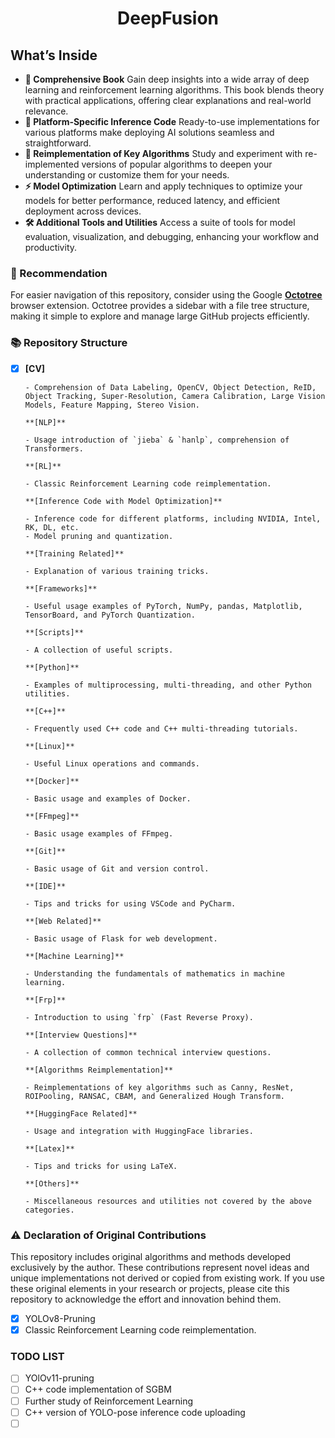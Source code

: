<h1 align="center">DeepFusion</h1>

## What’s Inside

- **📖 Comprehensive Book**
  Gain deep insights into a wide array of deep learning and reinforcement learning algorithms. This book blends theory with practical applications, offering clear explanations and real-world relevance.
- **🚀 Platform-Specific Inference Code**
  Ready-to-use implementations for various platforms make deploying AI solutions seamless and straightforward.
- **🔄 Reimplementation of Key Algorithms**
  Study and experiment with re-implemented versions of popular algorithms to deepen your understanding or customize them for your needs.
- **⚡ Model Optimization**
  Learn and apply techniques to optimize your models for better performance, reduced latency, and efficient deployment across devices.
- **🛠️ Additional Tools and Utilities**
  Access a suite of tools for model evaluation, visualization, and debugging, enhancing your workflow and productivity.

### 📌 Recommendation

For easier navigation of this repository, consider using the Google [**Octotree**](https://chromewebstore.google.com/detail/octotree-github-code-tree/bkhaagjahfmjljalopjnoealnfndnagc?hl=zh-CN&utm_source=ext_sidebar) browser extension. Octotree provides a sidebar with a file tree structure, making it simple to explore and manage large GitHub projects efficiently.

### 📚 Repository Structure

- [x] **[CV]**

      - Comprehension of Data Labeling, OpenCV, Object Detection, ReID, Object Tracking, Super-Resolution, Camera Calibration, Large Vision Models, Feature Mapping, Stereo Vision.

      **[NLP]**

      - Usage introduction of `jieba` & `hanlp`, comprehension of Transformers.

      **[RL]**

      - Classic Reinforcement Learning code reimplementation.

      **[Inference Code with Model Optimization]**

      - Inference code for different platforms, including NVIDIA, Intel, RK, DL, etc.
      - Model pruning and quantization.

      **[Training Related]**

      - Explanation of various training tricks.

      **[Frameworks]**

      - Useful usage examples of PyTorch, NumPy, pandas, Matplotlib, TensorBoard, and PyTorch Quantization.

      **[Scripts]**

      - A collection of useful scripts.

      **[Python]**

      - Examples of multiprocessing, multi-threading, and other Python utilities.

      **[C++]**

      - Frequently used C++ code and C++ multi-threading tutorials.

      **[Linux]**

      - Useful Linux operations and commands.

      **[Docker]**

      - Basic usage and examples of Docker.

      **[FFmpeg]**

      - Basic usage examples of FFmpeg.

      **[Git]**

      - Basic usage of Git and version control.

      **[IDE]**

      - Tips and tricks for using VSCode and PyCharm.

      **[Web Related]**

      - Basic usage of Flask for web development.

      **[Machine Learning]**

      - Understanding the fundamentals of mathematics in machine learning.

      **[Frp]**

      - Introduction to using `frp` (Fast Reverse Proxy).

      **[Interview Questions]**

      - A collection of common technical interview questions.

      **[Algorithms Reimplementation]**

      - Reimplementations of key algorithms such as Canny, ResNet, ROIPooling, RANSAC, CBAM, and Generalized Hough Transform.

      **[HuggingFace Related]**

      - Usage and integration with HuggingFace libraries.

      **[Latex]**

      - Tips and tricks for using LaTeX.

      **[Others]**

      - Miscellaneous resources and utilities not covered by the above categories.

### ⚠️ Declaration of Original Contributions

This repository includes original algorithms and methods developed exclusively by the author. These contributions represent novel ideas and unique implementations not derived or copied from existing work. If you use these original elements in your research or projects, please cite this repository to acknowledge the effort and innovation behind them.

- [x] YOLOv8-Pruning
- [x] Classic Reinforcement Learning code reimplementation.

### TODO LIST

- [ ] YOlOv11-pruning
- [ ] C++ code implementation of SGBM
- [ ] Further study of Reinforcement Learning
- [ ] C++ version of YOLO-pose inference code uploading
- [ ] ​